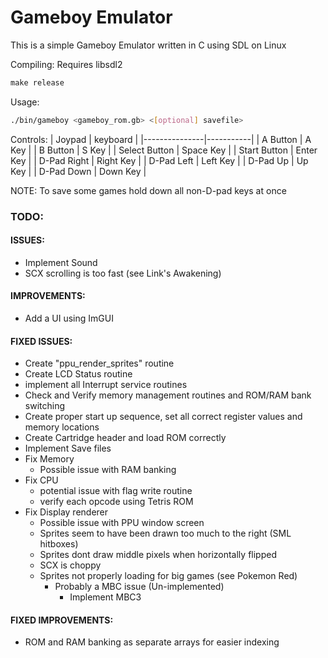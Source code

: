 # Gameboy Emulator

This is a simple Gameboy Emulator written in C using SDL on Linux

Compiling:
Requires libsdl2 
```makefile
make release
```

Usage:
```sh
./bin/gameboy <gameboy_rom.gb> <[optional] savefile>
```

Controls:
| Joypad        | keyboard  |
|---------------|-----------|
| A Button      | A Key     |
| B Button      | S Key     |
| Select Button | Space Key |
| Start Button  | Enter Key |
| D-Pad Right   | Right Key |
| D-Pad Left    | Left Key  |
| D-Pad Up      | Up Key    |
| D-Pad Down    | Down Key  |

NOTE: 
  To save some games hold down all non-D-pad keys at once

### TODO:

#### ISSUES:
- Implement Sound
- SCX scrolling is too fast (see Link's Awakening)

#### IMPROVEMENTS:
- Add a UI using ImGUI

#### FIXED ISSUES:
- Create "ppu_render_sprites" routine
- Create LCD Status routine
- implement all Interrupt service routines
- Check and Verify memory management routines and ROM/RAM bank switching
- Create proper start up sequence, set all correct register values and memory locations
- Create Cartridge header and load ROM correctly
- Implement Save files
- Fix Memory
  - Possible issue with RAM banking
- Fix CPU
  - potential issue with flag write routine
  - verify each opcode using Tetris ROM
- Fix Display renderer
  - Possible issue with PPU window screen
  - Sprites seem to have been drawn too much to the right (SML hitboxes)
  - Sprites dont draw middle pixels when horizontally flipped
  - SCX is choppy
  - Sprites not properly loading for big games (see Pokemon Red)
    - Probably a MBC issue (Un-implemented)
      - Implement MBC3

#### FIXED IMPROVEMENTS:
- ROM and RAM banking as separate arrays for easier indexing
